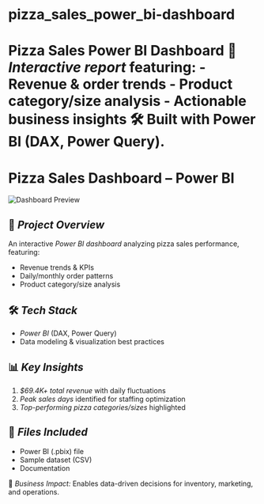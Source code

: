 # pizza_sales_power_bi-dashboard
# Pizza Sales Power BI Dashboard    📌 *Interactive report* featuring:   - Revenue &amp; order trends   - Product category/size analysis   - Actionable business insights    🛠 Built with Power BI (DAX, Power Query).
# Pizza Sales Dashboard – Power BI  

![Dashboard Preview](preview-image-url.png)  

## 📌 *Project Overview*  
An interactive *Power BI dashboard* analyzing pizza sales performance, featuring:  
- Revenue trends & KPIs  
- Daily/monthly order patterns  
- Product category/size analysis  

## 🛠 *Tech Stack*  
- *Power BI* (DAX, Power Query)  
- Data modeling & visualization best practices  

## 📊 *Key Insights*  
1. *$69.4K+ total revenue* with daily fluctuations  
2. *Peak sales days* identified for staffing optimization  
3. *Top-performing pizza categories/sizes* highlighted  

## 📂 *Files Included*  
- Power BI (.pbix) file  
- Sample dataset (CSV)  
- Documentation  

🌟 *Business Impact:* Enables data-driven decisions for inventory, marketing, and operations.
